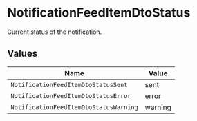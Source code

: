 # NotificationFeedItemDtoStatus

Current status of the notification.


## Values

| Name                                   | Value                                  |
| -------------------------------------- | -------------------------------------- |
| `NotificationFeedItemDtoStatusSent`    | sent                                   |
| `NotificationFeedItemDtoStatusError`   | error                                  |
| `NotificationFeedItemDtoStatusWarning` | warning                                |